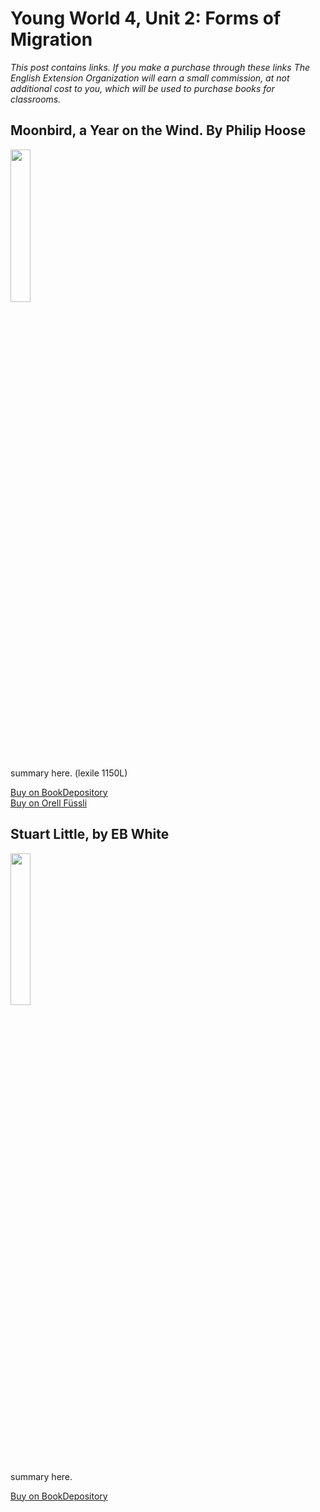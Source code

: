 # Young World 4, Unit 2: Forms of Migration

*This post contains links. If you make a purchase through these links The English Extension Organization will earn a small commission, at not additional cost to you, which will be used to purchase books for classrooms.*



## Moonbird, a Year on the Wind. By Philip Hoose

<img src="https://imgur.com/0oemAkn.png" width="25%" />

summary here. (lexile 1150L)

<a href="https://www.bookdepository.com/Moonbird-Phillip-Hoose/9780374304683?ref=grid-view&qid=1665929598174&sr=1-1" rel="nofollow"> Buy on BookDepository</a>  
<a href="https://www.orellfuessli.ch/shop/home/artikeldetails/A1018908390" rel="nofollow">Buy on Orell Füssli</a>


## Stuart Little, by EB White

<img src="https://imgur.com/iIhYxmk.png" width="25%" />

summary here.

<a href="https://www.bookdepository.com/Stuart-Little-E-B-White/9780064400565?ref=grid-view&qid=1665929853040&sr=1-1" rel="nofollow"> Buy on BookDepository</a>
<!--stackedit_data:
eyJoaXN0b3J5IjpbMTE3NzA2MzE0OSwtMTMzNDE4MjU3MSwxOD
M5NjY4MTUzXX0=
-->